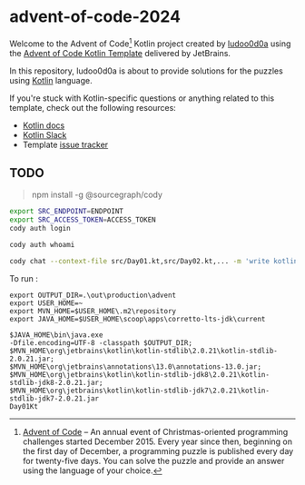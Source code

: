 # advent-of-code-2024

Welcome to the Advent of Code[^aoc] Kotlin project created by [ludoo0d0a][github] using the [Advent of Code Kotlin Template][template] delivered by JetBrains.

In this repository, ludoo0d0a is about to provide solutions for the puzzles using [Kotlin][kotlin] language.

If you're stuck with Kotlin-specific questions or anything related to this template, check out the following resources:

- [Kotlin docs][docs]
- [Kotlin Slack][slack]
- Template [issue tracker][issues]


[^aoc]:
    [Advent of Code][aoc] – An annual event of Christmas-oriented programming challenges started December 2015.
    Every year since then, beginning on the first day of December, a programming puzzle is published every day for twenty-five days.
    You can solve the puzzle and provide an answer using the language of your choice.

[aoc]: https://adventofcode.com
[docs]: https://kotlinlang.org/docs/home.html
[github]: https://github.com/ludoo0d0a
[issues]: https://github.com/kotlin-hands-on/advent-of-code-kotlin-template/issues
[kotlin]: https://kotlinlang.org
[slack]: https://surveys.jetbrains.com/s3/kotlin-slack-sign-up
[template]: https://github.com/kotlin-hands-on/advent-of-code-kotlin-template



## TODO

> npm install -g @sourcegraph/cody

```bash
export SRC_ENDPOINT=ENDPOINT
export SRC_ACCESS_TOKEN=ACCESS_TOKEN
cody auth login

cody auth whoami

cody chat --context-file src/Day01.kt,src/Day02.kt,... -m 'write kotlin code for this problem: ...'
```

To run : 
```
export OUTPUT_DIR=.\out\production\advent
export USER_HOME=~
export MVN_HOME=$USER_HOME\.m2\repository
export JAVA_HOME=$USER_HOME\scoop\apps\corretto-lts-jdk\current

$JAVA_HOME\bin\java.exe 
-Dfile.encoding=UTF-8 -classpath $OUTPUT_DIR;
$MVN_HOME\org\jetbrains\kotlin\kotlin-stdlib\2.0.21\kotlin-stdlib-2.0.21.jar;
$MVN_HOME\org\jetbrains\annotations\13.0\annotations-13.0.jar;
$MVN_HOME\org\jetbrains\kotlin\kotlin-stdlib-jdk8\2.0.21\kotlin-stdlib-jdk8-2.0.21.jar;
$MVN_HOME\org\jetbrains\kotlin\kotlin-stdlib-jdk7\2.0.21\kotlin-stdlib-jdk7-2.0.21.jar 
Day01Kt
```
